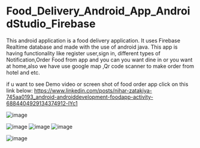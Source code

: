 # Food_Delivery_Android_App_AndroidStudio_Firebase
This android application is a food delivery application. 
It uses Firebase Realtime database and made with the use of android java.
This app is having functionality like register user,sign in, different types of Notification,Order Food from app and you can you want dine in or you want at home,also we have use google map ,Qr code scanner to make order from hotel and etc. 


if u want to see Demo video or screen shot of food order app click on this link below: 
https://www.linkedin.com/posts/nihar-zatakiya-745aa0193_android-androiddevelopment-foodapp-activity-6884404929134374912-lYc1


![image](https://user-images.githubusercontent.com/71659827/148178152-2d701e46-15b7-4792-98e2-af5c75367dfa.png)

![image](https://user-images.githubusercontent.com/71659827/148177741-765801f2-76fb-4833-bb46-f6629fad9ea0.png)
![image](https://user-images.githubusercontent.com/71659827/148177825-9d38e213-a8df-419a-a171-d8136b81f21a.png)
![image](https://user-images.githubusercontent.com/71659827/148177860-90afd959-6a9b-4a56-9606-0c6eae48add0.png)

![image](https://user-images.githubusercontent.com/71659827/148177965-91396d3f-5ac8-4f9b-afa8-624fa047f65d.png)
